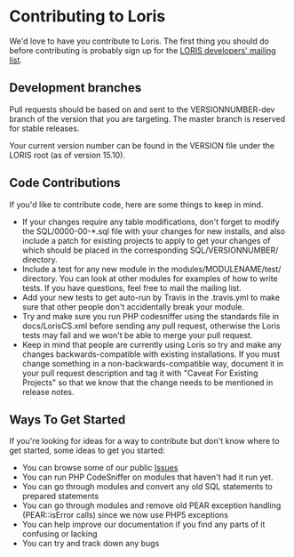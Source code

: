 # Contributing to Loris

We'd love to have you contribute to Loris. The first thing you should do
before contributing is probably sign up for the [LORIS developers' mailing list](http://www.bic.mni.mcgill.ca/mailman/listinfo/loris-dev).

## Development branches

Pull requests should be based on and sent to the VERSIONNUMBER-dev branch of the version that you are targeting. The master branch is reserved for stable releases.

Your current version number can be found in the VERSION file under the LORIS root (as of version 15.10).

## Code Contributions

If you'd like to contribute code, here are some things to keep in mind.

* If your changes require any table modifications, don't forget to modify the
  SQL/0000-00-*.sql file with your changes for new installs, and also
  include a patch for existing projects to apply to get your changes of which
  should be placed in the corresponding SQL/VERSIONNUMBER/ directory.
* Include a test for any new module in the modules/MODULENAME/test/
  directory. You can look at other modules for examples of how to write tests.
  If you have questions, feel free to mail the mailing list.
* Add your new tests to get auto-run by Travis in the .travis.yml to make sure that
  other people don't accidentally break your module.
* Try and make sure you run PHP codesniffer using the standards file in
  docs/LorisCS.xml before sending any pull request, otherwise the Loris tests may
  fail and we won't be able to merge your pull request.
* Keep in mind that people are currently using Loris so try and make any changes
  backwards-compatible with existing installations. If you must change something
  in a non-backwards-compatible way, document it in your pull request description and
  tag it with "Caveat For Existing Projects" so that we know that the change needs
  to be mentioned in release notes.

## Ways To Get Started

If you're looking for ideas for a way to contribute but don't know where to get
started, some ideas to get you started:

* You can browse some of our public [Issues](https://github.com/aces/Loris/issues)
* You can run PHP CodeSniffer on modules that haven't had it run yet.
* You can go through modules and convert any old SQL statements to prepared
  statements
* You can go through modules and remove old PEAR exception handling (PEAR::isError
  calls) since we now use PHP5 exceptions
* You can help improve our documentation if you find any parts of it confusing or
  lacking
* You can try and track down any bugs
